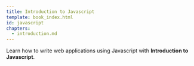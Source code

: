 ```yaml
---
title: Introduction to Javascript
template: book_index.html
id: javascript
chapters:
  - introduction.md
---
```


Learn how to write web applications using Javascript with **Introduction to Javascript**.

